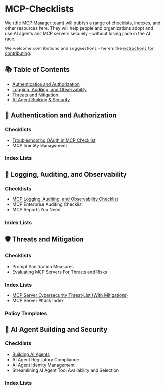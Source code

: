 # MCP-Checklists

We (the [MCP Manager](https://mcpmanager.ai) team) will publish a range of checklists, indexes, and other resources here. They will help people and organizations adopt and use AI agents and MCP servers securely - without losing pace in the AI race.

We welcome contributions and sugguestions - here's the [instructions for contributing](https://github.com/MCP-Manager/MCP-Checklists/blob/main/CONTRIBUTING.md).

## 📚 Table of Contents

- [Authentication and Authorization](#-authentication-and-authorization)
- [Logging, Auditing, and Observability](#-logging-auditing-and-observability)
- [Threats and Mitigation](#%EF%B8%8F-threats-and-mitigation)  
- [AI Agent Building & Security](#-ai-agent-building-and-security)

## 🔐 Authentication and Authorization 

### Checklists

- [Troubleshooting OAuth in MCP Checklist](https://github.com/MCP-Manager/MCP-Checklists/blob/main/OAuth-Troubleshooting.md)
- MCP Identity Management

### Index Lists

## 📝 Logging, Auditing, and Observability

### Checklists

- [MCP Logging, Auditing, and Observability Checklist](https://github.com/MCP-Manager/MCP-Checklists/blob/main/logging-auditing-observability.md)
- MCP Enterprise Auditing Checklist
- MCP Reports You Need

### Index Lists

## 🛡️ Threats and Mitigation

### Checklists

- Prompt Sanitization Measures
- Evaluating MCP Servers For Threats and Risks

### Index Lists

- [MCP Server Cybersecurity Threat-List (With Mitigations)](https://github.com/MCP-Manager/MCP-Checklists/blob/main/mcp-security-threat-list.md)
- MCP Server Attack Index

### Policy Templates

## 🤖 AI Agent Building and Security

### Checklists

- [Building AI Agents](https://github.com/MCP-Manager/MCP-Checklists/blob/main/ai-agent-building.md)
- AI Agent Regulatory Compliance
- AI Agent Identity Management
- Streamlining AI Agent Tool Availability and Selection

### Index Lists
